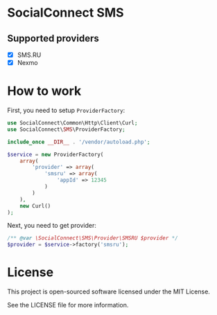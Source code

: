 SocialConnect SMS
=================

## Supported providers

- [x] SMS.RU
- [x] Nexmo

# How to work

First, you need to setup `ProviderFactory`:

```php
use SocialConnect\Common\Http\Client\Curl;
use SocialConnect\SMS\ProviderFactory;

include_once __DIR__ . '/vendor/autoload.php';

$service = new ProviderFactory(
    array(
        'provider' => array(
            'smsru' => array(
                'appId' => 12345
            )
        )
    ),
    new Curl()
);
```

Next, you need to get provider:

```php
/** @var \SocialConnect\SMS\Provider\SMSRU $provider */
$provider = $service->factory('smsru');
```

# License

This project is open-sourced software licensed under the MIT License.

See the LICENSE file for more information.
